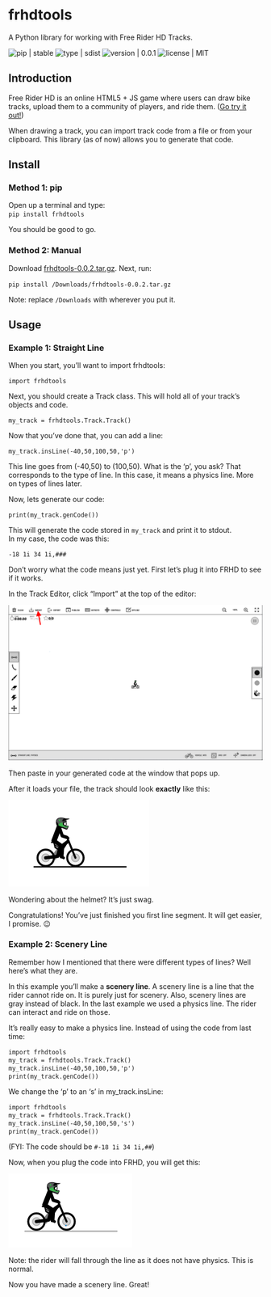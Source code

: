 frhdtools
=========

A Python library for working with Free Rider HD Tracks.

![pip | stable] ![type | sdist] ![version | 0.0.1] ![license | MIT]

Introduction
------------

Free Rider HD is an online HTML5 + JS game where users can draw bike
tracks, upload them to a community of players, and ride them. ([Go try
it out!])

When drawing a track, you can import track code from a file or from your
clipboard. This library (as of now) allows you to generate that code.

Install
-------

### Method 1: pip

Open up a terminal and type:\
`pip install frhdtools`

You should be good to go.

### Method 2: Manual

Download [frhdtools-0.0.2.tar.gz]. Next, run:

`pip install /Downloads/frhdtools-0.0.2.tar.gz`

Note: replace `/Downloads` with wherever you put it.

Usage
-----

### Example 1: Straight Line

When you start, you’ll want to import frhdtools:

``` {.python}
import frhdtools
```

Next, you should create a Track class. This will hold all of your
track’s objects and code.

``` {.python}
my_track = frhdtools.Track.Track()
```

Now that you’ve done that, you can add a line:

``` {.python}
my_track.insLine(-40,50,100,50,'p')
```

This line goes from (-40,50) to (100,50). What is the ‘p’, you ask? That
corresponds to the type of line. In this case, it means a physics line.
More on types of lines later.

Now, lets generate our code:

``` {.python}
print(my_track.genCode())
```

This will generate the code stored in `my_track` and print it to
stdout.\
In my case, the code was this:

``` {.python}
-18 1i 34 1i,###
```

Don’t worry what the code means just yet. First let’s plug it into FRHD
to see if it works.

In the Track Editor, click “Import” at the top of the editor:

![Click Import at the top of the screen.]

Then paste in your generated code at the window that pops up.

After it loads your file, the track should look **exactly** like this:

![The imported track.]

Wondering about the helmet? It’s just swag.

Congratulations! You’ve just finished you first line segment. It will
get easier, I promise. :wink:

### Example 2: Scenery Line

Remember how I mentioned that there were different types of lines? Well
here’s what they are.

In this example you’ll make a **scenery line**. A scenery line is a line
that the rider cannot ride on. It is purely just for scenery. Also,
scenery lines are gray instead of black. In the last example we used a
physics line. The rider can interact and ride on those.

It’s really easy to make a physics line. Instead of using the code from
last time:

``` {.python}
import frhdtools
my_track = frhdtools.Track.Track()
my_track.insLine(-40,50,100,50,'p')
print(my_track.genCode())
```

We change the ‘p’ to an ‘s’ in my\_track.insLine:

``` {.python}
import frhdtools
my_track = frhdtools.Track.Track()
my_track.insLine(-40,50,100,50,'s')
print(my_track.genCode())
```

(FYI: The code should be `#-18 1i 34 1i,##`)

Now, when you plug the code into FRHD, you will get this:

![A scenery line.]

Note: the rider will fall through the line as it does not have physics.
This is normal.

Now you have made a scenery line. Great!

  [pip | stable]: https://img.shields.io/badge/pip-stable-green.png
  [type | sdist]: https://img.shields.io/badge/type-sdist-blue.png
  [version | 0.0.1]: https://img.shields.io/badge/version-0.0.1-orange.png
  [license | MIT]: https://img.shields.io/badge/license-MIT-blue.png
  [Go try it out!]: https://www.freeriderhd.com "Free Rider HD"
  [frhdtools-0.0.2.tar.gz]: https://github.com/maxmillion18/frhdtools/blob/master/dist/frhdtools-0.0.2.tar.gz?raw=true
    "frhdtools-0.0.2.tar.gz"
  [Click Import at the top of the screen.]: /images/example1/frhdimport.png
  [The imported track.]: /images/example1/frhdexample1.png
  [A scenery line.]: images/example2/frhdexample2.png
